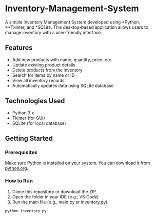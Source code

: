 # Inventory-Management-System

A simple Inventory Management System developed using *Python, **Tkinter, and **SQLite*. This desktop-based application allows users to manage inventory with a user-friendly interface.

## Features

- Add new products with name, quantity, price, etc.
- Update existing product details
- Delete products from the inventory
- Search for items by name or ID
- View all inventory records
- Automatically updates data using SQLite database

## Technologies Used

- Python 3.x
- Tkinter (for GUI)
- SQLite (for local database)

## Getting Started

### Prerequisites

Make sure Python is installed on your system. You can download it from [python.org](https://www.python.org/).

### How to Run

1. Clone this repository or download the ZIP
2. Open the folder in your IDE (e.g., VS Code)
3. Run the main file (e.g., main.py or inventory.py)

```bash
python inventory.py
